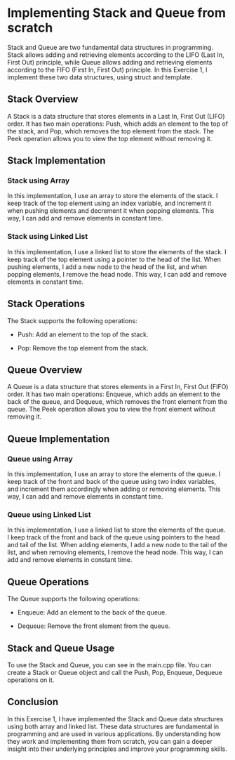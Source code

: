 # Implementing Stack and Queue from scratch

Stack and Queue are two fundamental data structures in programming. Stack allows adding and retrieving elements according to the LIFO (Last In, First Out) principle, while Queue allows adding and retrieving elements according to the FIFO (First In, First Out) principle. In this Exercise 1, I implement these two data structures, using struct and template.

## Stack Overview

A Stack is a data structure that stores elements in a Last In, First Out (LIFO) order. It has two main operations: Push, which adds an element to the top of the stack, and Pop, which removes the top element from the stack. The Peek operation allows you to view the top element without removing it.

## Stack Implementation

### Stack using Array

In this implementation, I use an array to store the elements of the stack. I keep track of the top element using an index variable, and increment it when pushing elements and decrement it when popping elements. This way, I can add and remove elements in constant time.

### Stack using Linked List

In this implementation, I use a linked list to store the elements of the stack. I keep track of the top element using a pointer to the head of the list. When pushing elements, I add a new node to the head of the list, and when popping elements, I remove the head node. This way, I can add and remove elements in constant time.

## Stack Operations

The Stack supports the following operations:

- Push: Add an element to the top of the stack.

- Pop: Remove the top element from the stack.

## Queue Overview

A Queue is a data structure that stores elements in a First In, First Out (FIFO) order. It has two main operations: Enqueue, which adds an element to the back of the queue, and Dequeue, which removes the front element from the queue. The Peek operation allows you to view the front element without removing it.

## Queue Implementation

### Queue using Array

In this implementation, I use an array to store the elements of the queue. I keep track of the front and back of the queue using two index variables, and increment them accordingly when adding or removing elements. This way, I can add and remove elements in constant time.

### Queue using Linked List

In this implementation, I use a linked list to store the elements of the queue. I keep track of the front and back of the queue using pointers to the head and tail of the list. When adding elements, I add a new node to the tail of the list, and when removing elements, I remove the head node. This way, I can add and remove elements in constant time.

## Queue Operations

The Queue supports the following operations:

- Enqueue: Add an element to the back of the queue.

- Dequeue: Remove the front element from the queue.

## Stack and Queue Usage

To use the Stack and Queue, you can see in the main.cpp file. You can create a Stack or Queue object and call the Push, Pop, Enqueue, Dequeue operations on it.

## Conclusion

In this Exercise 1, I have implemented the Stack and Queue data structures using both array and linked list. These data structures are fundamental in programming and are used in various applications. By understanding how they work and implementing them from scratch, you can gain a deeper insight into their underlying principles and improve your programming skills.
